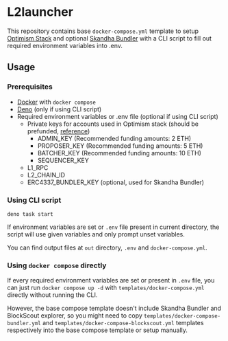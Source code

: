 # L2launcher

This repository contains base `docker-compose.yml` template to setup [Optimism Stack] and optional
[Skandha Bundler] with a CLI script to fill out required environment variables into .env.

[Optimism Stack]: https://stack.optimism.io/
[Skandha Bundler]: https://github.com/etherspot/skandha

## Usage

### Prerequisites

- [Docker] with `docker compose`
- [Deno] (only if using CLI script)
- Required environment variables or .env file (optional if using CLI script)
  - Private keys for accounts used in Optimism stack (should be prefunded, [reference])
    - ADMIN_KEY (Recommended funding amounts: 2 ETH)
    - PROPOSER_KEY (Recommended funding amounts: 5 ETH)
    - BATCHER_KEY (Recommended funding amounts: 10 ETH)
    - SEQUENCER_KEY
  - L1_RPC
  - L2_CHAIN_ID
  - ERC4337_BUNDLER_KEY (optional, used for Skandha Bundler)

[Docker]: https://docs.docker.com/engine/install/
[Deno]: https://deno.com/
[reference]: https://stack.optimism.io/docs/build/getting-started/#generate-some-keys

### Using CLI script

`deno task start`

If environment variables are set or `.env` file present in current directory, the script will use
given variables and only prompt unset variables.

You can find output files at `out` directory, `.env` and `docker-compose.yml`.

### Using `docker compose` directly

If every required environment variables are set or present in `.env` file, you can just run
`docker compose up -d` with `templates/docker-compose.yml` directly without running the CLI.

However, the base compose template doesn't include Skandha Bundler and BlockScout explorer, so you
might need to copy `templates/docker-compose-bundler.yml` and
`templates/docker-compose-blockscout.yml` templates respectively into the base compose template or
setup manually.
